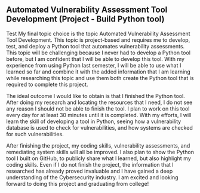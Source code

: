 ## Automated Vulnerability Assessment Tool Development (Project - Build Python tool) 
Test
My final topic choice is the topic Automated Vulnerability Assessment Tool Development. This topic is project-based and requires me to develop, test, and deploy a Python tool that automates vulnerability assessments. This topic will be challenging because I never had to develop a Python tool before, but I am confident that I will be able to develop this tool. With my experience from using Python last semester, I will be able to use what I learned so far and combine it with the added information that I am learning while researching this topic and use them both create the Python tool that is required to complete this project. 

The ideal outcome I would like to obtain is that I finished the Python tool. After doing my research and locating the resources that I need, I do not see any reason I should not be able to finish the tool. I plan to work on this tool every day for at least 30 minutes until it is completed. With my efforts, I will learn the skill of developing a tool in Python, seeing how a vulnerability database is used to check for vulnerabilities, and how systems are checked for such vulnerabilities. 

After finishing the project, my coding skills, vulnerability assessments, and remediating system skills will all be improved. I also plan to show the Python tool I built on GitHub, to publicly share what I learned, but also highlight my coding skills. Even if I do not finish the project, the information that I researched has already proved invaluable and I have gained a deep understanding of the Cybersecurity industry. I am excited and looking forward to doing this project and graduating from college! 
